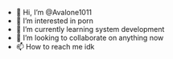 - 👋 Hi, I’m @Avalone1011
- 👀 I’m interested in porn
- 🌱 I’m currently learning system development 
- 💞️ I’m looking to collaborate on anything now
- 📫 How to reach me idk

<!---
Avalone1011/Avalone1011 is a ✨ special ✨ repository because its `README.md` (this file) appears on your GitHub profile.
You can click the Preview link to take a look at your changes.
--->
